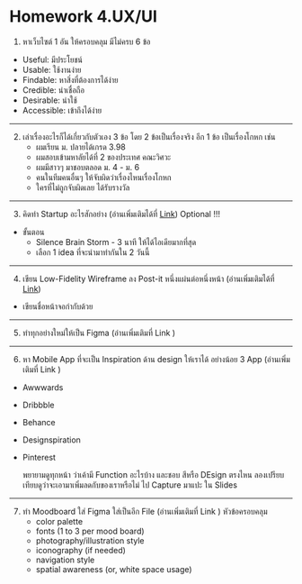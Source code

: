 # Homework 4.UX/UI

1. หาเว็บไซต์ 1 อัน ให้ครอบคลุม มีไม่ครบ 6 ข้อ 
-   Useful: มีประโยชน์
-   Usable: ใช้งานง่าย
-   Findable: หาสิ่งที่ต้องการได้ง่าย
-   Credible: น่าเชื่อถือ
-   Desirable: น่าใช้
-   Accessible: เข้าถึงได้ง่าย

---

2. เล่าเรื่องอะไรก็ได้เกี่ยวกับตัวเอง 3 ข้อ โดย 2 ข้อเป็นเรื่องจริง อีก 1 ข้อ เป็นเรื่องโกหก เช่น
    -   ผมเรียน ม. ปลายได้เกรด 3.98 
    -   ผมสอบเข้ามหาลัยได้ที่ 2 ของประเทศ คณะวิศวะ
    -   ผมมีสาวๆ มาชอบตลอด ม. 4 - ม. 6
    -   คนในทีมคนอื่นๆ ให้จับผิดว่าเรื่องไหนเรื่องโกหก
    -   ใครที่ไม่ถูกจับผิดเลย ได้รับรางวัล

---

3. คิดทำ Startup อะไรสักอย่าง (อ่านเพิ่มเติมได้ที่ [Link](https://docs.google.com/presentation/d/1jwq7qrtbUAVMZe0gA4q7CvhU8XsdGIQtniA_dEoPe7g/edit#slide=id.g793c46217a_0_3)) Optional !!!
-   ขั้นตอน 
    -   Silence Brain Storm - 3 นาที ให้ได้ไอเดียมากที่สุด
    -   เลือก 1 idea ที่จะนำมาทำกันใน 2 วันนี้

---

4. เขียน Low-Fidelity Wireframe ลง Post-it หนึ่งแผ่นต่อหนึ่งหน้า (อ่านเพิ่มเติมได้ที่ [Link](https://docs.google.com/presentation/d/1jwq7qrtbUAVMZe0gA4q7CvhU8XsdGIQtniA_dEoPe7g/edit#slide=id.g5e4738c347_0_1820))
-   เขียนชื่อหน้าจอกำกับด้วย

---

5. ทำทุกอย่างใหม่ให้เป็น Figma (อ่านเพิ่มเติมที่ Link )

---

6. หา Mobile App ที่จะเป็น Inspiration ด้าน design ให้เราได้ อย่างน้อย 3 App (อ่านเพิ่มเติมที่ Link )
-   Awwwards
-   Dribbble
-   Behance
-   Designspiration
-   Pinterest


    พยายามดูทุกหน้า ว่าเค้ามี Function อะไรบ้าง และชอบ สีหรือ DEsign ตรงไหน ลองเปรียบเทียบดูว่าจะเอามาเพิ่มลดกับของเราหรือไม่ ไป Capture มาแปะ ใน Slides

---

7. ทำ Moodboard ใส่ Figma ใส่เป็นอีก File (อ่านเพิ่มเติมที่ Link )
    หัวข้อครอบคลุม
    -   color palette
    -   fonts (1 to 3 per mood board)
    -   photography/illustration style
    -   iconography (if needed)
    -   navigation style
    -   spatial awareness (or, white space usage)
